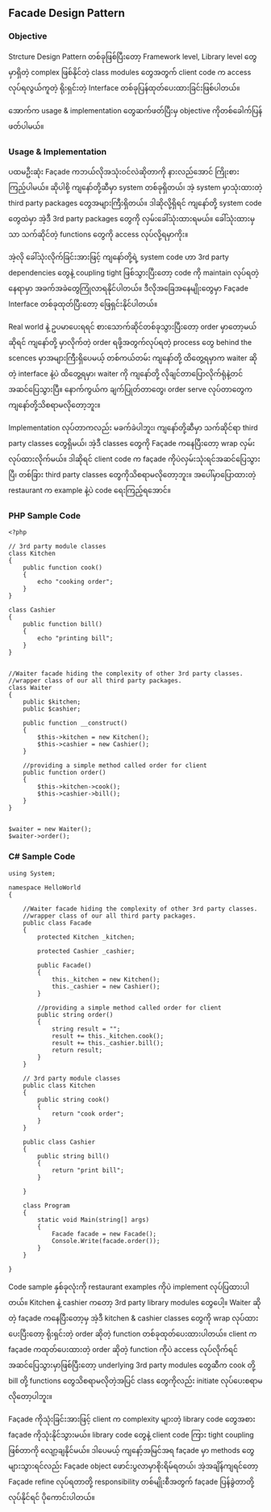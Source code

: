 ## Facade Design Pattern

### Objective
Strcture Design Pattern တစ်ခုဖြစ်ပြီးတော့ Framework level, Library level တွေမှာရှိတဲ့ complex ဖြစ်နိုင်တဲ့ class modules တွေအတွက် client code က access လုပ်ရလွယ်ကူတဲ့ ရိုးရှင်းတဲ့ Interface တစ်ခုပြန်ထုတ်ပေးထားခြင်းဖြစ်ပါတယ်။

အောက်က usage & implementation တွေဆက်ဖတ်ပြီးမှ objective ကိုတစ်ခေါက်ပြန်ဖတ်ပါမယ်။

### Usage & Implementation

ပထမဦးဆုံး Façade ကဘယ်လိုအသုံးဝင်လဲဆိုတာကို နားလည်အောင် ကြိုးစားကြည့်ပါမယ်။ ဆိုပါစို့ ကျနော်တို့ဆီမှာ system တစ်ခုရှိတယ်၊ အဲ့ system မှာသုံးထားတဲ့ third party packages တွေအများကြီးရှိတယ်။ ဒါဆိုလို့ရှိရင် ကျနော်တို့ system code တွေထဲမှာ အဲ့ဒီ 3rd party packages တွေကို လှမ်းခေါ်သုံးထားရမယ်။ ခေါ်သုံးထားမှသာ သက်ဆိုင်တဲ့ functions တွေကို access လုပ်လို့ရမှာကိုး။

အဲ့လို ခေါ်သုံးလိုက်ခြင်းအားဖြင့် ကျနော်တို့ရဲ့ system code ဟာ 3rd party dependencies တွေနဲ့ coupling tight ဖြစ်သွားပြီးတော့ code ကို maintain လုပ်ရတဲ့ နေရာမှာ အခက်အခဲတွေကြုံလာရနိုင်ပါတယ်။ ဒီလိုအခြေအနေမျိုးတွေမှာ Façade Interface တစ်ခုထုတ်ပြီးတော့ ဖြေရှင်းနိုင်ပါတယ်။

Real world နဲ့ ဥပမာပေးရရင် စားသောက်ဆိုင်တစ်ခုသွားပြီးတော့ order မှာတော့မယ်ဆိုရင် ကျနော်တို့ မှာလိုက်တဲ့ order ရဖို့အတွက်လုပ်ရတဲ့ process တွေ behind the scences မှာအများကြီးရှိပေမယ့် တစ်ကယ်တမ်း ကျနော်တို့ ထိတွေ့ရမှာက waiter ဆိုတဲ့ interface နဲ့ပဲ ထိတွေ့ရမှာ၊ waiter ကို ကျနော်တို့ လိုချင်တာပြောလိုက်ရုံနဲ့တင်အဆင်ပြေသွားပြီ။ နောက်ကွယ်က ချက်ပြုတ်တာတွေ၊ order serve လုပ်တာတွေက ကျနော်တို့သိစရာမလိုတော့ဘူး။ 

Implementation လုပ်တာကလည်း မခက်ခဲပါဘူး၊ ကျနော်တို့ဆီမှာ သက်ဆိုင်ရာ third party classes တွေရှိမယ်၊ အဲ့ဒီ classes တွေကို Façade ကနေပြီးတော့ wrap လှမ်းလုပ်ထားလိုက်မယ်။ ဒါဆိုရင် client code က façade ကိုပဲလှမ်းသုံးရင်အဆင်ပြေသွားပြီ၊ တစ်ခြား third party classes တွေကိုသိစရာမလိုတော့ဘူး။ အပေါ်မှာပြောထားတဲ့ restaurant က example နဲ့ပဲ code ရေးကြည့်ရအောင်။

### PHP Sample Code
```
<?php

// 3rd party module classes
class Kitchen
{
    public function cook()
    {
        echo "cooking order";
    }
}

class Cashier
{
    public function bill()
    {
        echo "printing bill";
    }
}


//Waiter facade hiding the complexity of other 3rd party classes.
//wrapper class of our all third party packages.
class Waiter
{
    public $kitchen;
    public $cashier;

    public function __construct()
    {
        $this->kitchen = new Kitchen();
        $this->cashier = new Cashier();
    }

    //providing a simple method called order for client
    public function order()
    {
        $this->kitchen->cook();
        $this->cashier->bill();
    }
}


$waiter = new Waiter();
$waiter->order();

```

### C# Sample Code

```
using System;

namespace HelloWorld
{

    //Waiter facade hiding the complexity of other 3rd party classes.
    //wrapper class of our all third party packages.
    public class Facade
    {
        protected Kitchen _kitchen;

        protected Cashier _cashier;

        public Facade()
        {
            this._kitchen = new Kitchen();
            this._cashier = new Cashier();
        }

        //providing a simple method called order for client
        public string order()
        {
            string result = "";
            result += this._kitchen.cook();
            result += this._cashier.bill();
            return result;
        }
    }

    // 3rd party module classes
    public class Kitchen
    {
        public string cook()
        {
            return "cook order";
        }
    }

    public class Cashier
    {
        public string bill()
        {
            return "print bill";
        }

    }

    class Program
    {
        static void Main(string[] args)
        {
            Facade facade = new Facade();
            Console.Write(facade.order());
        }
    }

}

```


Code sample နှစ်ခုလုံးကို restaurant examples ကိုပဲ implement လုပ်ပြထားပါတယ်။ Kitchen နဲ့ cashier ကတော့ 3rd party library modules တွေပေါ့။ Waiter ဆိုတဲ့ façade ကနေပြီးတော့မှ အဲ့ဒီ kitchen & cashier classes တွေကို wrap လုပ်ထားပေးပြီးတော့ ရိုးရှင်းတဲ့ order ဆိုတဲ့ function တစ်ခုထုတ်ပေးထားပါတယ်။ client က façade ကထုတ်ပေးထားတဲ့ order ဆိုတဲ့ function ကိုပဲ access လုပ်လိုက်ရင် အဆင်ပြေသွားမှာဖြစ်ပြီးတော့ underlying 3rd party modules တွေဆီက cook တို့ bill တို့ functions တွေသိစရာမလိုတဲ့အပြင် class တွေကိုလည်း initiate လုပ်ပေးစရာမလိုတော့ပါဘူး။

Façade ကိုသုံးခြင်းအားဖြင့် client က complexity များတဲ့ library code တွေအစား façade ကိုသုံးနိုင်သွားမယ်။ library code တွေနဲ့ client code ကြား tight coupling ဖြစ်တာကို လျော့ချနိုင်မယ်။ ဒါပေမယ့် ကျနော့်အမြင်အရ façade မှာ methods တွေများသွားရင်လည်း Façade object ဖောင်းပွလာမှာစိုးရိမ်ရတယ်၊ အဲ့အချိန်ကျရင်တော့ Façade refine လုပ်ရတာတို့ responsibility တစ်မျိုးစီအတွက် façade ပြန်ခွဲတာတို့ လုပ်နိုင်ရင် ပိုကောင်းပါတယ်။


